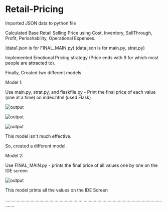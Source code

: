 # Retail-Pricing

Imported JSON data to python file

Calculated Base Retail Selling Price using Cost, Inventory, SellThrough, Profit, Perisshability, Operational Expenses.

(data1.json is for FINAL_MAIN.py)
(data.json is for main.py, strat.py)

Implemented Emotional Pricing strategy (Price ends with 9 for which most people are attracted to).

Finally, Created two different models

Model 1:

Use main.py, strat.py, and flaskfile.py - Print the final price of each value (one at a time) on index.html (used Flask)

![output](https://user-images.githubusercontent.com/52853755/178398099-f97a7e06-c782-485b-89da-c03aa51fb9b5.png)

![output](https://user-images.githubusercontent.com/52853755/178398256-74f02922-5277-4434-b450-6e26968876cb.png)

![output](https://user-images.githubusercontent.com/52853755/178398155-22b66a2f-8002-4e2e-b9f0-12c005477d1c.png)



This model isn't much effective.

So, created a different model.

Model 2:

Use FINAL_MAIN.py - prints the final price of all values one by one on the IDE screen

![output](https://user-images.githubusercontent.com/52853755/178155271-c3aa91a9-02af-47fd-a294-f270a6a38e2f.png)

This model prints all the values on the IDE Screen

...................................................................................................................................
